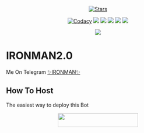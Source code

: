 <p align="center">
    <a href="https://github.com/aman706/IRONMAN2.0/stargazers"><img src="https://img.shields.io/github/stars/aman706/IRONMAN2.0?label=Stars&style=flat-square&logo=github&color=F10070" alt="Stars" /></a>
</p>
<p align="center">
    <a href="https://app.codacy.com/manual/aman706/IRONMAN2.0/dashboard"> <img src="https://img.shields.io/codacy/grade/4d58f2a402b54aed8a7d95f7add45a81?color=brightgreen&logo=codacy&logoColor=green&style=for-the-badge" alt="Codacy" /></a>
    <a href="https://github.com/aman706/IRONMAN2.0"> <img src="https://img.shields.io/github/repo-size/aman706/IRONMAN2.0?color=orange&logo=github&logoColor=green&style=for-the-badge" /></a>
    <a href="https://github.com/aman706/IRONMAN2.0/commits"> <img src="https://img.shields.io/github/last-commit/aman706/IRONMAN2.0?color=blue&logo=github&logoColor=green&style=for-the-badge" /></a>
    <a href="https://github.com/aman706/IRONMAN2.0/issues"> <img src="https://img.shields.io/github/issues/aman706/IRONMAN2.0?color=blueviolet&logo=github&logoColor=green&style=for-the-badge" /></a>
    <a href="https://github.com/aman706/IRONMAN2.0/network/members"> <img src="https://img.shields.io/github/forks/aman706/IRONMAN2.0?color=red&logo=github&logoColor=green&style=for-the-badge" /></a>  
    <a href="https://pypi.org/project/Telethon/"> <img src="https://img.shields.io/pypi/v/telethon?color=yellow&label=telethon&logo=python&logoColor=green&style=for-the-badge" /></a>
</p>

<p align="center">
  <img src="https://telegra.ph/file/5ebc8dc898b2f6afcc34c.jpg">
</p>

# IRONMAN2.0
Me On Telegram [✨IRONMAN✨](https://t.me/Ironman_groupassist_bot)

## How To Host
The easiest way to deploy this Bot
<p align="center"><a href="https://heroku.com/deploy?template=https://github.com/aman706/IRONMAN2.0"> <img src="https://img.shields.io/badge/Deploy%20To%20Heroku-black?style=for-the-badge&logo=heroku" width="220" height="38.45"/></a></p>


 
